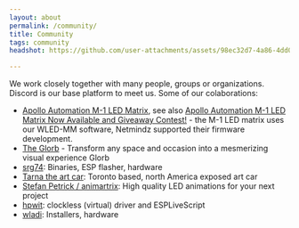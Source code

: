 ```yaml
---
layout: about
permalink: /community/
title: Community
tags: community
headshot: https://github.com/user-attachments/assets/98ec32d7-4a86-4dd0-a7a1-c0e932c06077

---
```


We work closely together with many people, groups or organizations. Discord is our base platform to meet us. Some of our colaborations:

* [Apollo Automation M-1 LED Matrix](https://apolloautomation.com/products/m-1-led-matrix), see also [Apollo Automation M-1 LED Matrix Now Available and Giveaway Contest!](https://community.homey.app/t/apollo-automation-m-1-led-matrix-now-available-and-giveaway-contest/139675) - the M-1 LED matrix uses our WLED-MM software, Netmindz supported their firmware development.
* [The Glorb](https://glorb.me) - Transform any space and occasion into a mesmerizing visual experience Glorb
* [srg74](https://github.com/srg74): Binaries, ESP flasher, hardware
* [Tarna the art car](https://www.instagram.com/jackalope_tarna/): Toronto based, north America exposed art car
* [Stefan Petrick / animartrix](https://github.com/StefanPetrick/animartrix): High quality LED animations for your next project
* [hpwit](https://github.com/hpwit): clockless (virtual) driver and ESPLiveScript
* [wladi](): Installers, hardware
